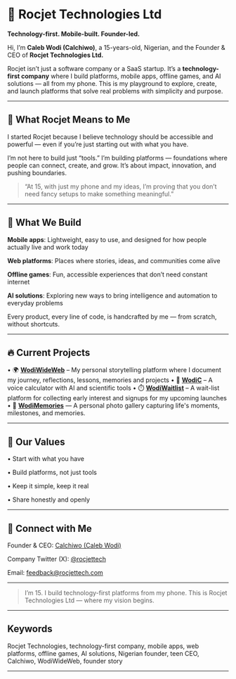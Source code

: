 # 🚀 Rocjet Technologies Ltd

**Technology-first. Mobile-built. Founder-led.**

Hi, I’m **Caleb Wodi (Calchiwo)**, a 15-years-old, Nigerian, and the Founder & CEO of **Rocjet Technologies Ltd.**

Rocjet isn’t just a software company or a SaaS startup. It’s a **technology-first company** where I build platforms, mobile apps, offline games, and AI solutions — all from my phone. This is my playground to explore, create, and launch platforms that solve real problems with simplicity and purpose.


---

## 🧠 What Rocjet Means to Me

I started Rocjet because I believe technology should be accessible and powerful — even if you’re just starting out with what you have.

I’m not here to build just “tools.” I’m building platforms — foundations where people can connect, create, and grow. It’s about impact, innovation, and pushing boundaries.

> “At 15, with just my phone and my ideas, I’m proving that you don’t need fancy setups to make something meaningful.”




---

## 🌟 What We Build

**Mobile apps**: Lightweight, easy to use, and designed for how people actually live and work today

**Web platforms**: Places where stories, ideas, and communities come alive

**Offline games**: Fun, accessible experiences that don’t need constant internet

**AI solutions**: Exploring new ways to bring intelligence and automation to everyday problems


Every product, every line of code, is handcrafted by me — from scratch, without shortcuts.


---

## 🔥 Current Projects

• 🌍 [**WodiWideWeb**](https://wodiwideweb.netlify.app) – My personal storytelling platform where I document my journey, reflections, lessons, memories and projects
• 🧮 [**WodiC**](https://wodic.netlify.app) – A voice calculator with AI and scientific tools
• ⏱️ [**WodiWaitlist**](https://wodiwaitlist.netlify.app) – A wait-list platform for collecting early interest and signups for my upcoming launches
•  📸 [**WodiMemories**](https://wodimemories.netlify.app) — A personal photo gallery capturing life's moments, milestones, and memories.


---

## 🎯 Our Values

• Start with what you have

• Build platforms, not just tools

• Keep it simple, keep it real

• Share honestly and openly



---

## 🤝 Connect with Me

Founder & CEO: [Calchiwo (Caleb Wodi)](https://github.com/Calchiwo)

Company Twitter (X): [@rocjettech](https://x.com/rocjettech)

Email: feedback@rocjettech.com



---

> I’m 15. I build technology-first platforms from my phone.
This is Rocjet Technologies Ltd — where my vision begins.




---

## Keywords

Rocjet Technologies, technology-first company, mobile apps, web platforms, offline games, AI solutions, Nigerian founder, teen CEO, Calchiwo, WodiWideWeb, founder story


---
